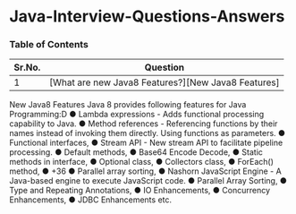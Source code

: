 # Java-Interview-Questions-Answers

### Table of Contents
| Sr.No.        | Question      | 
| ------------- |:-------------:| 
| 1             | [What are new Java8 Features?][New Java8 Features] | 



New Java8 Features
Java 8 provides following features for Java Programming:D
●	Lambda expressions - Adds functional processing capability to Java. 
●	Method references - Referencing functions by their names instead of invoking them directly. Using functions as parameters. 
●	Functional interfaces,
●	Stream API - New stream API to facilitate pipeline processing. 
●	Default methods,
●	Base64 Encode Decode,
●	Static methods in interface,
●	Optional class,
●	Collectors class,
●	ForEach() method,
●	+36
●	Parallel array sorting,
●	Nashorn JavaScript Engine - A Java-based engine to execute JavaScript code. 
●	Parallel Array Sorting,
●	Type and Repeating Annotations,
●	IO Enhancements,
●	Concurrency Enhancements,
●	JDBC Enhancements etc.
